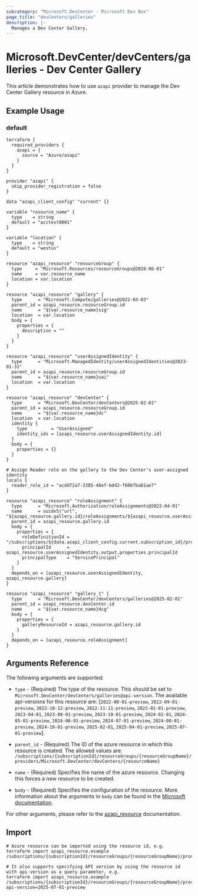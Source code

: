 ```yaml
---
subcategory: "Microsoft.DevCenter - Microsoft Dev Box"
page_title: "devCenters/galleries"
description: |-
  Manages a Dev Center Gallery.
---
```


# Microsoft.DevCenter/devCenters/galleries - Dev Center Gallery

This article demonstrates how to use `azapi` provider to manage the Dev Center Gallery resource in Azure.



## Example Usage

### default

```hcl
terraform {
  required_providers {
    azapi = {
      source = "Azure/azapi"
    }
  }
}

provider "azapi" {
  skip_provider_registration = false
}

data "azapi_client_config" "current" {}

variable "resource_name" {
  type    = string
  default = "acctest0001"
}

variable "location" {
  type    = string
  default = "westus"
}

resource "azapi_resource" "resourceGroup" {
  type     = "Microsoft.Resources/resourceGroups@2020-06-01"
  name     = var.resource_name
  location = var.location
}

resource "azapi_resource" "gallery" {
  type      = "Microsoft.Compute/galleries@2022-03-03"
  parent_id = azapi_resource.resourceGroup.id
  name      = "${var.resource_name}sig"
  location  = var.location
  body = {
    properties = {
      description = ""
    }
  }
}

resource "azapi_resource" "userAssignedIdentity" {
  type      = "Microsoft.ManagedIdentity/userAssignedIdentities@2023-01-31"
  parent_id = azapi_resource.resourceGroup.id
  name      = "${var.resource_name}uai"
  location  = var.location
}

resource "azapi_resource" "devCenter" {
  type      = "Microsoft.DevCenter/devCenters@2025-02-01"
  parent_id = azapi_resource.resourceGroup.id
  name      = "${var.resource_name}dc"
  location  = var.location
  identity {
    type         = "UserAssigned"
    identity_ids = [azapi_resource.userAssignedIdentity.id]
  }
  body = {
    properties = {}
  }
}

# Assign Reader role on the gallery to the Dev Center's user-assigned identity
locals {
  reader_role_id = "acdd72a7-3385-48ef-bd42-f606fba81ae7"
}

resource "azapi_resource" "roleAssignment" {
  type      = "Microsoft.Authorization/roleAssignments@2022-04-01"
  name      = uuidv5("url", "${azapi_resource.gallery.id}/roleAssignments/${azapi_resource.userAssignedIdentity.output.properties.principalId}")
  parent_id = azapi_resource.gallery.id
  body = {
    properties = {
      roleDefinitionId = "/subscriptions/${data.azapi_client_config.current.subscription_id}/providers/Microsoft.Authorization/roleDefinitions/${local.reader_role_id}"
      principalId      = azapi_resource.userAssignedIdentity.output.properties.principalId
      principalType    = "ServicePrincipal"
    }
  }
  depends_on = [azapi_resource.userAssignedIdentity, azapi_resource.gallery]
}

resource "azapi_resource" "gallery_1" {
  type      = "Microsoft.DevCenter/devCenters/galleries@2025-02-01"
  parent_id = azapi_resource.devCenter.id
  name      = "${var.resource_name}dcg"
  body = {
    properties = {
      galleryResourceId = azapi_resource.gallery.id
    }
  }
  depends_on = [azapi_resource.roleAssignment]
}

```



## Arguments Reference

The following arguments are supported:

* `type` - (Required) The type of the resource. This should be set to `Microsoft.DevCenter/devCenters/galleries@api-version`. The available api-versions for this resource are: [`2022-08-01-preview`, `2022-09-01-preview`, `2022-10-12-preview`, `2022-11-11-preview`, `2023-01-01-preview`, `2023-04-01`, `2023-08-01-preview`, `2023-10-01-preview`, `2024-02-01`, `2024-05-01-preview`, `2024-06-01-preview`, `2024-07-01-preview`, `2024-08-01-preview`, `2024-10-01-preview`, `2025-02-01`, `2025-04-01-preview`, `2025-07-01-preview`].

* `parent_id` - (Required) The ID of the azure resource in which this resource is created. The allowed values are:  
  `/subscriptions/{subscriptionId}/resourceGroups/{resourceGroupName}/providers/Microsoft.DevCenter/devCenters/{resourceName}`

* `name` - (Required) Specifies the name of the azure resource. Changing this forces a new resource to be created.

* `body` - (Required) Specifies the configuration of the resource. More information about the arguments in `body` can be found in the [Microsoft documentation](https://learn.microsoft.com/en-us/azure/templates/Microsoft.DevCenter/devCenters/galleries?pivots=deployment-language-terraform).

For other arguments, please refer to the [azapi_resource](https://registry.terraform.io/providers/Azure/azapi/latest/docs/resources/resource) documentation.

## Import

 ```shell
 # Azure resource can be imported using the resource id, e.g.
 terraform import azapi_resource.example /subscriptions/{subscriptionId}/resourceGroups/{resourceGroupName}/providers/Microsoft.DevCenter/devCenters/{resourceName}/galleries/{resourceName}
 
 # It also supports specifying API version by using the resource id with api-version as a query parameter, e.g.
 terraform import azapi_resource.example /subscriptions/{subscriptionId}/resourceGroups/{resourceGroupName}/providers/Microsoft.DevCenter/devCenters/{resourceName}/galleries/{resourceName}?api-version=2025-07-01-preview
 ```
